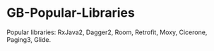 # GB-Popular-Libraries
Popular libraries: RxJava2, Dagger2, Room, Retrofit, Moxy, Cicerone, Paging3, Glide.
